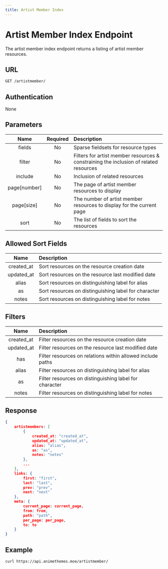 ```yaml
---
title: Artist Member Index
---
```


# Artist Member Index Endpoint

The artist member index endpoint returns a listing of artist member resources.

## URL

```sh
GET /artistmember/
```

## Authentication

None

## Parameters

| Name         | Required | Description                                                                           |
| :----------: | :------: | :------------------------------------------------------------------------------------ |
| fields       | No       | Sparse fieldsets for resource types                                                   |
| filter       | No       | Filters for artist member resources & constraining the inclusion of related resources |
| include      | No       | Inclusion of related resources                                                        |
| page[number] | No       | The page of artist member resources to display                                        |
| page[size]   | No       | The number of artist member resources to display for the current page                 |
| sort         | No       | The list of fields to sort the resources                                              |

## Allowed Sort Fields

|    Name    | Description                                                   |
| :--------: | :------------------------------------------------------------ |
| created_at | Sort resources on the resource creation date                  |
| updated_at | Sort resources on the resource last modified date             |
| alias      | Sort resources on distinguishing label for alias              |
| as         | Sort resources on distinguishing label for character          |
| notes      | Sort resources on distinguishing label for notes              |

## Filters

|    Name    | Description                                                     |
| :--------: | :-------------------------------------------------------------- |
| created_at | Filter resources on the resource creation date                  |
| updated_at | Filter resources on the resource last modified date             |
| has        | Filter resources on relations within allowed include paths      |
| alias      | Filter resources on distinguishing label for alias              |
| as         | Filter resources on distinguishing label for character          |
| notes      | Filter resources on distinguishing label for notes              |

## Response

```json
{
    artistmembers: [
        {
            created_at: "created_at",
            updated_at: "updated_at",
            alias: "alias",
            as: "as",
            notes: "notes"
        },
        ...
    ],
    links: {
        first: "first",
        last: "last",
        prev: "prev",
        next: "next"
    },
    meta: {
        current_page: current_page,
        from: from,
        path: "path",
        per_page: per_page,
        to: to
    }
}
```

## Example

```bash
curl https://api.animethemes.moe/artistmember/
```
